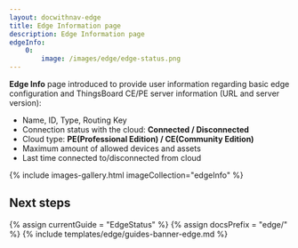 ```yaml
---
layout: docwithnav-edge
title: Edge Information page
description: Edge Information page
edgeInfo:
    0:
        image: /images/edge/edge-status.png
---
```


**Edge Info** page introduced to provide user information regarding basic edge configuration and ThingsBoard CE/PE server information (URL and server version): 
* Name, ID, Type, Routing Key
* Connection status with the cloud: **Connected / Disconnected**
* Cloud type: **PE(Professional Edition) / CE(Community Edition)**
* Maximum amount of allowed devices and assets
* Last time connected to/disconnected from cloud

{% include images-gallery.html imageCollection="edgeInfo" %}

## Next steps

{% assign currentGuide = "EdgeStatus" %}
{% assign docsPrefix = "edge/" %}
{% include templates/edge/guides-banner-edge.md %}
